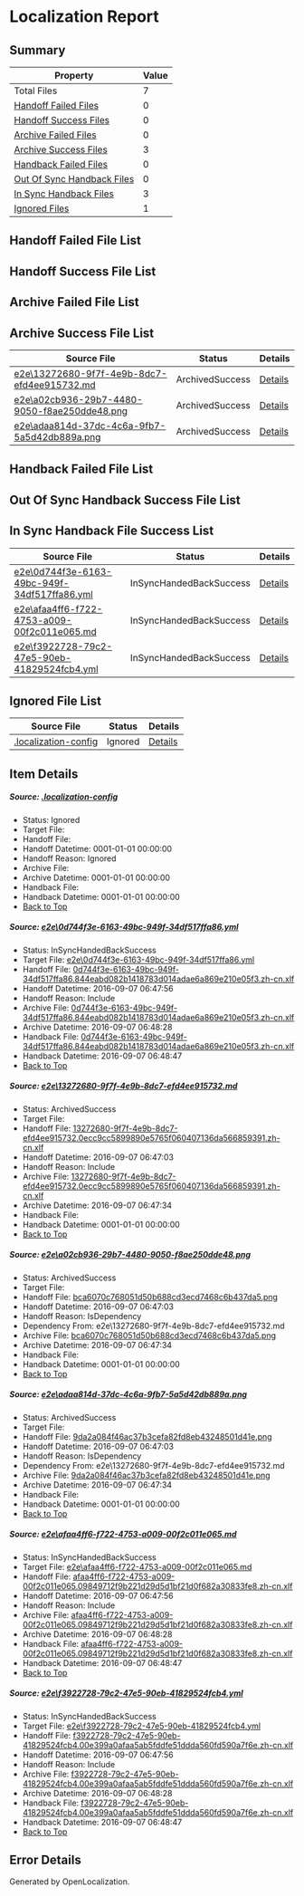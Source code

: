 # <a name='report-top'></a> Localization Report

## Summary
 Property | Value 
 -------- | ----- 
 Total Files | 7
[ Handoff Failed Files ](#handoff-failed-list)| 0
[ Handoff Success Files ](#handoff-success-list)| 0
[ Archive Failed Files ](#archive-failed-list)| 0
[ Archive Success Files ](#archive-success-list)| 3
[ Handback Failed Files ](#handback-failed-list)| 0
[ Out Of Sync Handback Files ](#outofsync-handback-success-list)| 0
[ In Sync Handback Files ](#insync-handback-success-list)| 3
[ Ignored Files ](#ignored-list)| 1

## <a name='handoff-failed-list'></a> Handoff Failed File List

## <a name='handoff-success-list'></a> Handoff Success File List

## <a name='archive-failed-list'></a> Archive Failed File List

## <a name='archive-success-list'></a> Archive Success File List
 Source File | Status | Details 
 ----------- | ------ | ------- 
 [e2e\13272680-9f7f-4e9b-8dc7-efd4ee915732.md](https://github.com/OpenLocalizationTestOrg/ol-test0/blob/bacc33571c472eae114ae178e96885e05e5ead8d/e2e/13272680-9f7f-4e9b-8dc7-efd4ee915732.md) | ArchivedSuccess | [Details](#fd733818f06262e7dcfe0179e3fc034942009f342)
 [e2e\a02cb936-29b7-4480-9050-f8ae250dde48.png](https://github.com/OpenLocalizationTestOrg/ol-test0/blob/bacc33571c472eae114ae178e96885e05e5ead8d/e2e/a02cb936-29b7-4480-9050-f8ae250dde48.png) | ArchivedSuccess | [Details](#bca6070c768051d50b688cd3ecd7468c6b437da53)
 [e2e\adaa814d-37dc-4c6a-9fb7-5a5d42db889a.png](https://github.com/OpenLocalizationTestOrg/ol-test0/blob/bacc33571c472eae114ae178e96885e05e5ead8d/e2e/adaa814d-37dc-4c6a-9fb7-5a5d42db889a.png) | ArchivedSuccess | [Details](#9da2a084f46ac37b3cefa82fd8eb43248501d41e4)

## <a name='handback-failed-list'></a> Handback Failed File List

## <a name='outofsync-handback-success-list'></a> Out Of Sync Handback Success File List

## <a name='insync-handback-success-list'></a> In Sync Handback File Success List
 Source File | Status | Details 
 ----------- | ------ | ------- 
 [e2e\0d744f3e-6163-49bc-949f-34df517ffa86.yml](https://github.com/OpenLocalizationTestOrg/ol-test0/blob/da5f8aa4993922584dcb8acd2d52fabb08c91825/e2e/0d744f3e-6163-49bc-949f-34df517ffa86.yml) | InSyncHandedBackSuccess | [Details](#346dec8be9e6eb07f5ad41f93867ac933bf1e6671)
 [e2e\afaa4ff6-f722-4753-a009-00f2c011e065.md](https://github.com/OpenLocalizationTestOrg/ol-test0/blob/da5f8aa4993922584dcb8acd2d52fabb08c91825/e2e/afaa4ff6-f722-4753-a009-00f2c011e065.md) | InSyncHandedBackSuccess | [Details](#33a9be1829795bc4699f7c469d753688c62bcdfe5)
 [e2e\f3922728-79c2-47e5-90eb-41829524fcb4.yml](https://github.com/OpenLocalizationTestOrg/ol-test0/blob/da5f8aa4993922584dcb8acd2d52fabb08c91825/e2e/f3922728-79c2-47e5-90eb-41829524fcb4.yml) | InSyncHandedBackSuccess | [Details](#cd261cc8b71edbc1b47c3beb855355fa03cff4f56)

## <a name='ignored-list'></a> Ignored File List
 Source File | Status | Details 
 ----------- | ------ | ------- 
 [.localization-config](https://github.com/OpenLocalizationTestOrg/ol-test0/blob/da5f8aa4993922584dcb8acd2d52fabb08c91825/.localization-config) | Ignored | [Details](#3d4f252ac210baf56311d7e97dcc2db10974dbd20)

## Item Details
##### <a name='3d4f252ac210baf56311d7e97dcc2db10974dbd20'></a> Source: [.localization-config](https://github.com/OpenLocalizationTestOrg/ol-test0/blob/da5f8aa4993922584dcb8acd2d52fabb08c91825/.localization-config)
* Status: Ignored
* Target File: 
* Handoff File: 
* Handoff Datetime: 0001-01-01 00:00:00
* Handoff Reason: Ignored
* Archive File: 
* Archive Datetime: 0001-01-01 00:00:00
* Handback File: 
* Handback Datetime: 0001-01-01 00:00:00
* [Back to Top](#report-top)

##### <a name='346dec8be9e6eb07f5ad41f93867ac933bf1e6671'></a> Source: [e2e\0d744f3e-6163-49bc-949f-34df517ffa86.yml](https://github.com/OpenLocalizationTestOrg/ol-test0/blob/da5f8aa4993922584dcb8acd2d52fabb08c91825/e2e/0d744f3e-6163-49bc-949f-34df517ffa86.yml)
* Status: InSyncHandedBackSuccess
* Target File: [e2e\0d744f3e-6163-49bc-949f-34df517ffa86.yml](https://github.com/OpenLocalizationTestOrg/ol-test0-zhcn/blob/4375239fa76e409eb624f75f7f1aadb893812733/e2e/0d744f3e-6163-49bc-949f-34df517ffa86.yml)
* Handoff File: [0d744f3e-6163-49bc-949f-34df517ffa86.844eabd082b1418783d014adae6a869e210e05f3.zh-cn.xlf](https://github.com/OpenLocalizationTestOrg/ol-test0-handoff/blob/5b511fb05785870be5fa5072ad76d7a1985ec7e4/ol-handoff/OpenLocalizationTestOrg/ol-test0-zhcn/ci/ht/0d744f3e-6163-49bc-949f-34df517ffa86.844eabd082b1418783d014adae6a869e210e05f3.zh-cn.xlf)
* Handoff Datetime: 2016-09-07 06:47:56
* Handoff Reason: Include
* Archive File: [0d744f3e-6163-49bc-949f-34df517ffa86.844eabd082b1418783d014adae6a869e210e05f3.zh-cn.xlf](https://github.com/OpenLocalizationTestOrg/ol-test0-handoff/blob/ae2083dbb61f3f8339810cdd560ec32bd7e2a4f6/ol-archive/OpenLocalizationTestOrg/ol-test0-zhcn/ci/ht/0d744f3e-6163-49bc-949f-34df517ffa86.844eabd082b1418783d014adae6a869e210e05f3.zh-cn.xlf)
* Archive Datetime: 2016-09-07 06:48:28
* Handback File: [0d744f3e-6163-49bc-949f-34df517ffa86.844eabd082b1418783d014adae6a869e210e05f3.zh-cn.xlf](https://github.com/OpenLocalizationTestOrg/ol-test0-handback/blob/de22a5a540051fa78ee22ba6bbb1cffa9b788dbc/ol-handback/OpenLocalizationTestOrg/ol-test0-zhcn/ci/ht/0d744f3e-6163-49bc-949f-34df517ffa86.844eabd082b1418783d014adae6a869e210e05f3.zh-cn.xlf)
* Handback Datetime: 2016-09-07 06:48:47
* [Back to Top](#report-top)

##### <a name='fd733818f06262e7dcfe0179e3fc034942009f342'></a> Source: [e2e\13272680-9f7f-4e9b-8dc7-efd4ee915732.md](https://github.com/OpenLocalizationTestOrg/ol-test0/blob/bacc33571c472eae114ae178e96885e05e5ead8d/e2e/13272680-9f7f-4e9b-8dc7-efd4ee915732.md)
* Status: ArchivedSuccess
* Target File: 
* Handoff File: [13272680-9f7f-4e9b-8dc7-efd4ee915732.0ecc9cc5899890e5765f060407136da566859391.zh-cn.xlf](https://github.com/OpenLocalizationTestOrg/ol-test0-handoff/blob/a86d61b301630483c43523347394e22fc9c605bc/ol-handoff/OpenLocalizationTestOrg/ol-test0-zhcn/ci/ht/13272680-9f7f-4e9b-8dc7-efd4ee915732.0ecc9cc5899890e5765f060407136da566859391.zh-cn.xlf)
* Handoff Datetime: 2016-09-07 06:47:03
* Handoff Reason: Include
* Archive File: [13272680-9f7f-4e9b-8dc7-efd4ee915732.0ecc9cc5899890e5765f060407136da566859391.zh-cn.xlf](https://github.com/OpenLocalizationTestOrg/ol-test0-handoff/blob/8131f4243fe3cf9adb8a74797e25f65ff081b39a/ol-archive/OpenLocalizationTestOrg/ol-test0-zhcn/ci/ht/13272680-9f7f-4e9b-8dc7-efd4ee915732.0ecc9cc5899890e5765f060407136da566859391.zh-cn.xlf)
* Archive Datetime: 2016-09-07 06:47:34
* Handback File: 
* Handback Datetime: 0001-01-01 00:00:00
* [Back to Top](#report-top)

##### <a name='bca6070c768051d50b688cd3ecd7468c6b437da53'></a> Source: [e2e\a02cb936-29b7-4480-9050-f8ae250dde48.png](https://github.com/OpenLocalizationTestOrg/ol-test0/blob/bacc33571c472eae114ae178e96885e05e5ead8d/e2e/a02cb936-29b7-4480-9050-f8ae250dde48.png)
* Status: ArchivedSuccess
* Target File: 
* Handoff File: [bca6070c768051d50b688cd3ecd7468c6b437da5.png](https://github.com/OpenLocalizationTestOrg/ol-test0-handoff/blob/a86d61b301630483c43523347394e22fc9c605bc/ol-handoff/OpenLocalizationTestOrg/ol-test0-zhcn/ci/ht/bca6070c768051d50b688cd3ecd7468c6b437da5.png)
* Handoff Datetime: 2016-09-07 06:47:03
* Handoff Reason: IsDependency
* Dependency From: e2e\13272680-9f7f-4e9b-8dc7-efd4ee915732.md
* Archive File: [bca6070c768051d50b688cd3ecd7468c6b437da5.png](https://github.com/OpenLocalizationTestOrg/ol-test0-handoff/blob/8131f4243fe3cf9adb8a74797e25f65ff081b39a/ol-archive/OpenLocalizationTestOrg/ol-test0-zhcn/ci/ht/bca6070c768051d50b688cd3ecd7468c6b437da5.png)
* Archive Datetime: 2016-09-07 06:47:34
* Handback File: 
* Handback Datetime: 0001-01-01 00:00:00
* [Back to Top](#report-top)

##### <a name='9da2a084f46ac37b3cefa82fd8eb43248501d41e4'></a> Source: [e2e\adaa814d-37dc-4c6a-9fb7-5a5d42db889a.png](https://github.com/OpenLocalizationTestOrg/ol-test0/blob/bacc33571c472eae114ae178e96885e05e5ead8d/e2e/adaa814d-37dc-4c6a-9fb7-5a5d42db889a.png)
* Status: ArchivedSuccess
* Target File: 
* Handoff File: [9da2a084f46ac37b3cefa82fd8eb43248501d41e.png](https://github.com/OpenLocalizationTestOrg/ol-test0-handoff/blob/a86d61b301630483c43523347394e22fc9c605bc/ol-handoff/OpenLocalizationTestOrg/ol-test0-zhcn/ci/ht/9da2a084f46ac37b3cefa82fd8eb43248501d41e.png)
* Handoff Datetime: 2016-09-07 06:47:03
* Handoff Reason: IsDependency
* Dependency From: e2e\13272680-9f7f-4e9b-8dc7-efd4ee915732.md
* Archive File: [9da2a084f46ac37b3cefa82fd8eb43248501d41e.png](https://github.com/OpenLocalizationTestOrg/ol-test0-handoff/blob/8131f4243fe3cf9adb8a74797e25f65ff081b39a/ol-archive/OpenLocalizationTestOrg/ol-test0-zhcn/ci/ht/9da2a084f46ac37b3cefa82fd8eb43248501d41e.png)
* Archive Datetime: 2016-09-07 06:47:34
* Handback File: 
* Handback Datetime: 0001-01-01 00:00:00
* [Back to Top](#report-top)

##### <a name='33a9be1829795bc4699f7c469d753688c62bcdfe5'></a> Source: [e2e\afaa4ff6-f722-4753-a009-00f2c011e065.md](https://github.com/OpenLocalizationTestOrg/ol-test0/blob/da5f8aa4993922584dcb8acd2d52fabb08c91825/e2e/afaa4ff6-f722-4753-a009-00f2c011e065.md)
* Status: InSyncHandedBackSuccess
* Target File: [e2e\afaa4ff6-f722-4753-a009-00f2c011e065.md](https://github.com/OpenLocalizationTestOrg/ol-test0-zhcn/blob/4375239fa76e409eb624f75f7f1aadb893812733/e2e/afaa4ff6-f722-4753-a009-00f2c011e065.md)
* Handoff File: [afaa4ff6-f722-4753-a009-00f2c011e065.09849712f9b221d29d5d1bf21d0f682a30833fe8.zh-cn.xlf](https://github.com/OpenLocalizationTestOrg/ol-test0-handoff/blob/5b511fb05785870be5fa5072ad76d7a1985ec7e4/ol-handoff/OpenLocalizationTestOrg/ol-test0-zhcn/ci/ht/afaa4ff6-f722-4753-a009-00f2c011e065.09849712f9b221d29d5d1bf21d0f682a30833fe8.zh-cn.xlf)
* Handoff Datetime: 2016-09-07 06:47:56
* Handoff Reason: Include
* Archive File: [afaa4ff6-f722-4753-a009-00f2c011e065.09849712f9b221d29d5d1bf21d0f682a30833fe8.zh-cn.xlf](https://github.com/OpenLocalizationTestOrg/ol-test0-handoff/blob/ae2083dbb61f3f8339810cdd560ec32bd7e2a4f6/ol-archive/OpenLocalizationTestOrg/ol-test0-zhcn/ci/ht/afaa4ff6-f722-4753-a009-00f2c011e065.09849712f9b221d29d5d1bf21d0f682a30833fe8.zh-cn.xlf)
* Archive Datetime: 2016-09-07 06:48:28
* Handback File: [afaa4ff6-f722-4753-a009-00f2c011e065.09849712f9b221d29d5d1bf21d0f682a30833fe8.zh-cn.xlf](https://github.com/OpenLocalizationTestOrg/ol-test0-handback/blob/de22a5a540051fa78ee22ba6bbb1cffa9b788dbc/ol-handback/OpenLocalizationTestOrg/ol-test0-zhcn/ci/ht/afaa4ff6-f722-4753-a009-00f2c011e065.09849712f9b221d29d5d1bf21d0f682a30833fe8.zh-cn.xlf)
* Handback Datetime: 2016-09-07 06:48:47
* [Back to Top](#report-top)

##### <a name='cd261cc8b71edbc1b47c3beb855355fa03cff4f56'></a> Source: [e2e\f3922728-79c2-47e5-90eb-41829524fcb4.yml](https://github.com/OpenLocalizationTestOrg/ol-test0/blob/da5f8aa4993922584dcb8acd2d52fabb08c91825/e2e/f3922728-79c2-47e5-90eb-41829524fcb4.yml)
* Status: InSyncHandedBackSuccess
* Target File: [e2e\f3922728-79c2-47e5-90eb-41829524fcb4.yml](https://github.com/OpenLocalizationTestOrg/ol-test0-zhcn/blob/4375239fa76e409eb624f75f7f1aadb893812733/e2e/f3922728-79c2-47e5-90eb-41829524fcb4.yml)
* Handoff File: [f3922728-79c2-47e5-90eb-41829524fcb4.00e399a0afaa5ab5fddfe51ddda560fd590a7f6e.zh-cn.xlf](https://github.com/OpenLocalizationTestOrg/ol-test0-handoff/blob/5b511fb05785870be5fa5072ad76d7a1985ec7e4/ol-handoff/OpenLocalizationTestOrg/ol-test0-zhcn/ci/ht/f3922728-79c2-47e5-90eb-41829524fcb4.00e399a0afaa5ab5fddfe51ddda560fd590a7f6e.zh-cn.xlf)
* Handoff Datetime: 2016-09-07 06:47:56
* Handoff Reason: Include
* Archive File: [f3922728-79c2-47e5-90eb-41829524fcb4.00e399a0afaa5ab5fddfe51ddda560fd590a7f6e.zh-cn.xlf](https://github.com/OpenLocalizationTestOrg/ol-test0-handoff/blob/ae2083dbb61f3f8339810cdd560ec32bd7e2a4f6/ol-archive/OpenLocalizationTestOrg/ol-test0-zhcn/ci/ht/f3922728-79c2-47e5-90eb-41829524fcb4.00e399a0afaa5ab5fddfe51ddda560fd590a7f6e.zh-cn.xlf)
* Archive Datetime: 2016-09-07 06:48:28
* Handback File: [f3922728-79c2-47e5-90eb-41829524fcb4.00e399a0afaa5ab5fddfe51ddda560fd590a7f6e.zh-cn.xlf](https://github.com/OpenLocalizationTestOrg/ol-test0-handback/blob/de22a5a540051fa78ee22ba6bbb1cffa9b788dbc/ol-handback/OpenLocalizationTestOrg/ol-test0-zhcn/ci/ht/f3922728-79c2-47e5-90eb-41829524fcb4.00e399a0afaa5ab5fddfe51ddda560fd590a7f6e.zh-cn.xlf)
* Handback Datetime: 2016-09-07 06:48:47
* [Back to Top](#report-top)


## Error Details

Generated by OpenLocalization.
